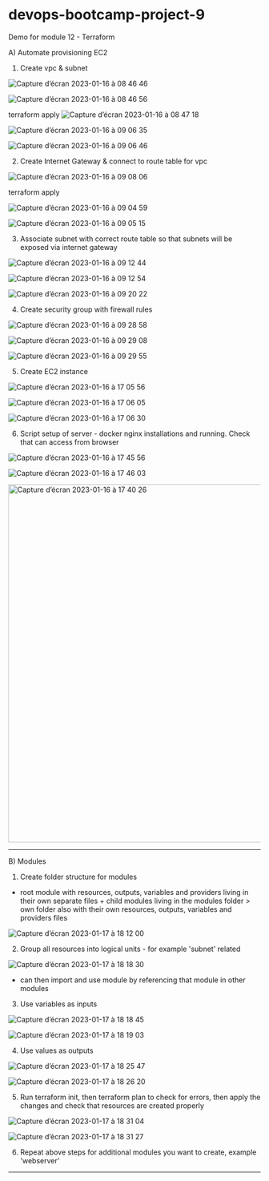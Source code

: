 # devops-bootcamp-project-9
Demo for module 12 - Terraform

A) Automate provisioning EC2

1. Create vpc & subnet 

![Capture d’écran 2023-01-16 à 08 46 46](https://user-images.githubusercontent.com/62488871/212624377-96950122-188a-4b3b-99a7-6353b298993d.png)

![Capture d’écran 2023-01-16 à 08 46 56](https://user-images.githubusercontent.com/62488871/212624416-5f6a154c-64a0-4894-be69-58647b997032.png)

terraform apply
![Capture d’écran 2023-01-16 à 08 47 18](https://user-images.githubusercontent.com/62488871/212624435-d8f17b25-bffa-4ec0-8914-b121d6aa726a.png)

![Capture d’écran 2023-01-16 à 09 06 35](https://user-images.githubusercontent.com/62488871/212627917-69888c1f-8c72-424f-b403-1fb5410ae24e.png)

![Capture d’écran 2023-01-16 à 09 06 46](https://user-images.githubusercontent.com/62488871/212627943-15cf0716-2ba5-4ce4-98a2-2ad8928609ae.png)

2. Create Internet Gateway & connect to route table for vpc

![Capture d’écran 2023-01-16 à 09 08 06](https://user-images.githubusercontent.com/62488871/212628050-a25f409e-eb88-4df1-88a2-9c56878f19e6.png)

terraform apply

![Capture d’écran 2023-01-16 à 09 04 59](https://user-images.githubusercontent.com/62488871/212628148-5062332e-f731-441c-8528-86eabda69c9d.png)

![Capture d’écran 2023-01-16 à 09 05 15](https://user-images.githubusercontent.com/62488871/212628190-64298892-dd8c-428c-8155-aa14d941e685.png)

3. Associate subnet with correct route table so that subnets will be exposed via internet gateway

![Capture d’écran 2023-01-16 à 09 12 44](https://user-images.githubusercontent.com/62488871/212630202-5f56889b-9962-47fe-b9e1-1fc4c313011a.png)

![Capture d’écran 2023-01-16 à 09 12 54](https://user-images.githubusercontent.com/62488871/212630248-38262bc8-ba34-481c-9b87-3da4a8ea8ab6.png)

![Capture d’écran 2023-01-16 à 09 20 22](https://user-images.githubusercontent.com/62488871/212630327-c9d8b7d4-e039-4554-bc22-34b8de5b7f40.png)

4. Create security group with firewall rules

![Capture d’écran 2023-01-16 à 09 28 58](https://user-images.githubusercontent.com/62488871/212632185-b6f06eea-de48-444d-b25a-80c89a51010a.png)

![Capture d’écran 2023-01-16 à 09 29 08](https://user-images.githubusercontent.com/62488871/212632210-da693921-5073-4c1b-a6d3-f118b5f6bb1a.png)

![Capture d’écran 2023-01-16 à 09 29 55](https://user-images.githubusercontent.com/62488871/212632239-455bc029-04cd-4718-94ff-4d4a5ee63376.png)

5. Create EC2 instance

![Capture d’écran 2023-01-16 à 17 05 56](https://user-images.githubusercontent.com/62488871/212721937-6cb3609e-4e62-45b7-b10f-3e95f8d05ea6.png)

![Capture d’écran 2023-01-16 à 17 06 05](https://user-images.githubusercontent.com/62488871/212721975-1b80c87c-b969-4825-a370-3229d16a4b8a.png)

![Capture d’écran 2023-01-16 à 17 06 30](https://user-images.githubusercontent.com/62488871/212722005-51996362-2815-4ffc-a278-d90fc48bedf4.png)

6. Script setup of server - docker nginx installations and running. Check that can access from browser

![Capture d’écran 2023-01-16 à 17 45 56](https://user-images.githubusercontent.com/62488871/212729659-11c6bdd0-723c-4bc9-bbbd-7919d547386c.png)

![Capture d’écran 2023-01-16 à 17 46 03](https://user-images.githubusercontent.com/62488871/212729684-61463f54-78cc-491f-afc2-5f286fc8fd26.png)

<img width="715" alt="Capture d’écran 2023-01-16 à 17 40 26" src="https://user-images.githubusercontent.com/62488871/212729720-b4999556-3630-485b-a5e8-653e55924140.png">

-----

B) Modules

1. Create folder structure for modules

- root module with resources, outputs, variables and providers living in their own separate files + child modules living in the modules folder > own folder also with their own resources, outputs, variables and providers files

![Capture d’écran 2023-01-17 à 18 12 00](https://user-images.githubusercontent.com/62488871/212966997-3eb3d975-2e05-4339-b401-b1d931ce0390.png)

2. Group all resources into logical units - for example 'subnet' related

![Capture d’écran 2023-01-17 à 18 18 30](https://user-images.githubusercontent.com/62488871/212968603-348ca146-e538-4f1a-b7f7-83461128a65a.png)

- can then import and use module by referencing that module in other modules

3. Use variables as inputs

![Capture d’écran 2023-01-17 à 18 18 45](https://user-images.githubusercontent.com/62488871/212968821-255977bc-c9e7-4abb-8808-b61caf31dd6e.png)

![Capture d’écran 2023-01-17 à 18 19 03](https://user-images.githubusercontent.com/62488871/212968854-a7555b5e-063b-4dca-a51d-c177a78b0e18.png)

4. Use values as outputs

![Capture d’écran 2023-01-17 à 18 25 47](https://user-images.githubusercontent.com/62488871/212969495-74a0a190-8b3f-4115-b948-58d3fb0fb893.png)

![Capture d’écran 2023-01-17 à 18 26 20](https://user-images.githubusercontent.com/62488871/212969539-8faa712a-6931-4a96-a6db-d374e909ca3b.png)

5. Run terraform init, then terraform plan to check for errors, then apply the changes and check that resources are created properly

![Capture d’écran 2023-01-17 à 18 31 04](https://user-images.githubusercontent.com/62488871/212970528-fdec737c-7506-4375-998a-429d5cd41548.png)

![Capture d’écran 2023-01-17 à 18 31 27](https://user-images.githubusercontent.com/62488871/212970564-77d4086f-de88-4969-a6d7-d04d34153c19.png)

6. Repeat above steps for additional modules you want to create, example 'webserver'

-----
